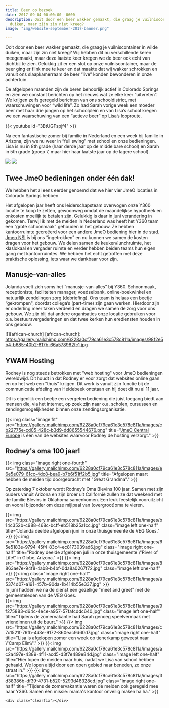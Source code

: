 ```yaml
---
title: Beer op bezoek
date: 2017-09-04 00:00:00 -0600
description: Ooit door een beer wakker gemaakt, die graag je vuilniscontainer in wilde
  duiken, maar zijn zin niet kreeg?
image: "img/website-september-2017-banner.png"

---
```

Ooit door een beer wakker gemaakt, die graag je vuilniscontainer in wilde duiken, maar zijn zin niet kreeg? Wij hebben dit nu verschillende keren meegemaakt, maar deze laatste keer kregen we de beer ook echt van dichtbij te zien. Gelukkig zit er een slot op onze vuilniscontainer, maar de beer ging er flink mee te keer en dat maakte dat wij wakker schrokken en vanuit ons slaapkamerraam de beer “live” konden bewonderen in onze achtertuin.

De afgelopen maanden zijn de beren behoorlijk actief in Colorado Springs en zien we constant berichten op het nieuws wat ze elke keer “uitvreten”. We krijgen zelfs geregeld berichten van ons schooldistrict, met waarschuwingen voor “wild life”. Zo had Sarah vorige week een moeder beer met haar drie jongen op het schoolplein en van Lisa’s school kregen we een waarschuwing van een “actieve beer” op Lisa’s looproute.

{{< youtube id="3BtUGFspjf4" >}}

Na een fantastische zomer bij familie in Nederland en een week bij familie in Arizona, zijn we nu weer in “full swing” met school en onze bedieningen. Lisa is nu in 8th grade (haar derde jaar op de middelbare school) en Sarah in 5th grade (groep 7, maar hier haar laatste jaar op de lagere school).

<div class="gallery">
	<img class="image left one-half" src="https://gallery.mailchimp.com/6228a0cf79ca61e3c578c811a/images/7668f91f-1d61-4ef4-b9b5-9c62aaa5bfb2.jpg">
	<img class="image right one-half" src="https://gallery.mailchimp.com/6228a0cf79ca61e3c578c811a/images/db570363-c4e1-42ac-ae0c-bb6979a406da.jpg">
</div>

Twee JmeO bedieningen onder één dak!
------------------------------------

We hebben het al eens eerder genoemd dat we hier vier JmeO locaties in Colorado Springs hebben.

Het afgelopen jaar heeft ons leiderschapsteam overwogen onze Y360 locatie te koop te zetten, gewoonweg omdat de maandelijkse hypotheek en onkosten moeilijk te betalen zijn. Gelukkig is daar in juni verandering in gekomen. Terwijl ik met de meiden in Nederland was heeft het Y360 team een “grote schoonmaak” gehouden in het gebouw. Ze hebben kantoorruimte gecreëerd voor een andere JmeO bediening hier in de stad. [Jmeo NSI](https://www.ywamnsi.org/) is bij ons “ingetrokken” en nu kunnen we samen de kosten dragen voor het gebouw. We delen samen de keuken/lunchruimte, het klaslokaal en vergader ruimte en verder hebben beiden teams hun eigen gang met kantoorruimtes. We hebben het echt getroffen met deze praktische oplossing, iets waar we dankbaar voor zijn.

Manusje-van-alles
-----------------

Jolanda voelt zich soms het “manusje-van-alles” bij Y360. Schoonmaak, receptioniste, faciliteiten manager, voedselbank, online-boekwinkel en natuurlijk zendelingen zorg (debriefing). Ons team is helaas een beetje “gekrompen", doordat collega’s (part-time) zijn gaan werken. Hierdoor zijn er onderling meer taken verdeeld en dragen we samen de zorg voor ons gebouw. We zijn blij dat andere organisaties onze locatie gebruiken voor o.a. bestuursvergaderingen en dat twee kerken hun erediensten houden in ons gebouw.

![][african-church]
[african-church]: https://gallery.mailchimp.com/6228a0cf79ca61e3c578c811a/images/98f2e5b4-b685-40b2-817b-66a578982fc1.jpg

YWAM Hosting
------------

Rodney is nog steeds betrokken met "web hosting" voor JmeO bedieningen wereldwijd. Dit houdt in dat Rodney er voor zorgt dat websites online gaan en op het web een "thuis" krijgen. Dit werk is vanuit zijn functie bij de communicatie afdeling van Heidebeek ontstaan en hij doet dit nu al 11 jaar.

Dit is eigenlijk een beetje een vergeten bediening die juist toegang biedt aan mensen die, via het internet, op zoek zijn naar o.a. scholen, cursussen en zendingsmogelijkheden binnen onze zendingsorganisatie.

{{< img class="image fit" src="https://gallery.mailchimp.com/6228a0cf79ca61e3c578c811a/images/cb22775e-cd05-428c-b3d9-dd8655544676.png" title="<a href='http://ywamce.com/'>JmeO Central Europe</a> is één van de websites waarvoor Rodney de hosting verzorgt." >}}

Rodney's oma 100 jaar!
----------------------

{{< img class="image right one-fourth" src="https://gallery.mailchimp.com/6228a0cf79ca61e3c578c811a/images/e6e5e079-61cc-4dc8-bea9-b7b6f51ff2b5.jpg" title="Afgelopen maart hebben de meiden tijd doorgebracht met \"Great Grandma\"." >}}

Op zaterdag 7 oktober wordt Rodney’s Oma Blevins 100 jaar. Samen met zijn ouders vanuit Arizona en zijn broer uit Californië zullen ze dat weekend met de familie Blevins in Oklahoma samenkomen. Een leuk feestelijk vooruitzicht en vooral bijzonder om deze mijlpaal van (overgroot)oma te vieren.

<div class="gallery">
	{{< img src="https://gallery.mailchimp.com/6228a0cf79ca61e3c578c811a/images/b14c352b-c988-468c-bcff-eb518b25a1cc.jpg" class="image left one-half" title="Jolanda deelde afgelopen juni in onze thuisgemeente de VEG Goes." >}}
	{{< img src="https://gallery.mailchimp.com/6228a0cf79ca61e3c578c811a/images/65e5183e-9794-45f4-83c4-ec8173039ad6.jpg" class="image right one-half" title="Rodney deelde afgelopen juli in onze thuisgemeente \"River of Life\" in Globe, Arizona." >}}
	{{< img src="https://gallery.mailchimp.com/6228a0cf79ca61e3c578c811a/images/8863ae7e-94f8-4ab8-b4bf-0da8a0267f72.jpg" class="image left one-half" >}}
	{{< img class="image right one-half" src="https://gallery.mailchimp.com/6228a0cf79ca61e3c578c811a/images/a5374d07-a191-457b-90da-1b414b55e337.jpg" >}}
	<div class="caption full">In juni hadden we na de dienst een gezellige "meet and greet" met de gemeenteleden van de VEG Goes.</div>
	{{< img src="https://gallery.mailchimp.com/6228a0cf79ca61e3c578c811a/images/9f275883-d64c-4e4e-a957-57fafcddc640.jpg" class="image left one-half" title="Tijdens de zomervakantie had Sarah genoeg speelvermaak met vriendinnen uit de buurt." >}}
	{{< img src="https://gallery.mailchimp.com/6228a0cf79ca61e3c578c811a/images/c7c1521f-76fb-4d3e-9172-860eac9d60d7.jpg" class="image right one-half" title="Lisa is afgelopen zomer een week op tienerkamp geweest naar \"Camp Elim\"." >}}
	{{< img src="https://gallery.mailchimp.com/6228a0cf79ca61e3c578c811a/images/ac2a497e-4389-4f11-acd5-d3f7e489e84d.jpg" class="image left one-half" title="Hier lopen de meiden naar huis, nadat we Lisa van school hebben gehaald. We lopen altijd door een open gebied naar beneden, zo onze straat in." >}}
	{{< img src="https://gallery.mailchimp.com/6228a0cf79ca61e3c578c811a/images/3d38386b-df39-4731-b520-5293d48328cd.jpg" class="image right one-half" title="Tijdens de zomervakantie waren de meiden ook geregeld mee naar Y360. Samen één missie: mama's kantoor onveilig maken ha ha." >}}

	<div class="clearfix"></div>
</div>